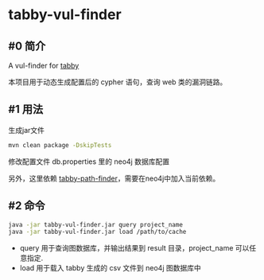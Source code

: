 # tabby-vul-finder

## #0 简介
A vul-finder for [tabby](https://github.com/wh1t3p1g/tabby)

本项目用于动态生成配置后的 cypher 语句，查询 web 类的漏洞链路。

## #1 用法

生成jar文件
```bash
mvn clean package -DskipTests
```
修改配置文件 db.properties 里的 neo4j 数据库配置

另外，这里依赖 [tabby-path-finder](https://github.com/wh1t3p1g/tabby-path-finder)，需要在neo4j中加入当前依赖。

## #2 命令

```bash
java -jar tabby-vul-finder.jar query project_name
java -jar tabby-vul-finder.jar load /path/to/cache
```

- query 用于查询图数据库，并输出结果到 result 目录，project_name 可以任意指定.
- load  用于载入 tabby 生成的 csv 文件到 neo4j 图数据库中